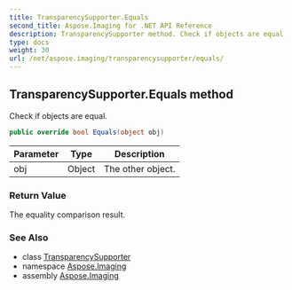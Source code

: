 ```yaml
---
title: TransparencySupporter.Equals
second_title: Aspose.Imaging for .NET API Reference
description: TransparencySupporter method. Check if objects are equal
type: docs
weight: 30
url: /net/aspose.imaging/transparencysupporter/equals/
---
```

## TransparencySupporter.Equals method

Check if objects are equal.

```csharp
public override bool Equals(object obj)
```

| Parameter | Type | Description |
| --- | --- | --- |
| obj | Object | The other object. |

### Return Value

The equality comparison result.

### See Also

* class [TransparencySupporter](../)
* namespace [Aspose.Imaging](../../transparencysupporter/)
* assembly [Aspose.Imaging](../../../)


